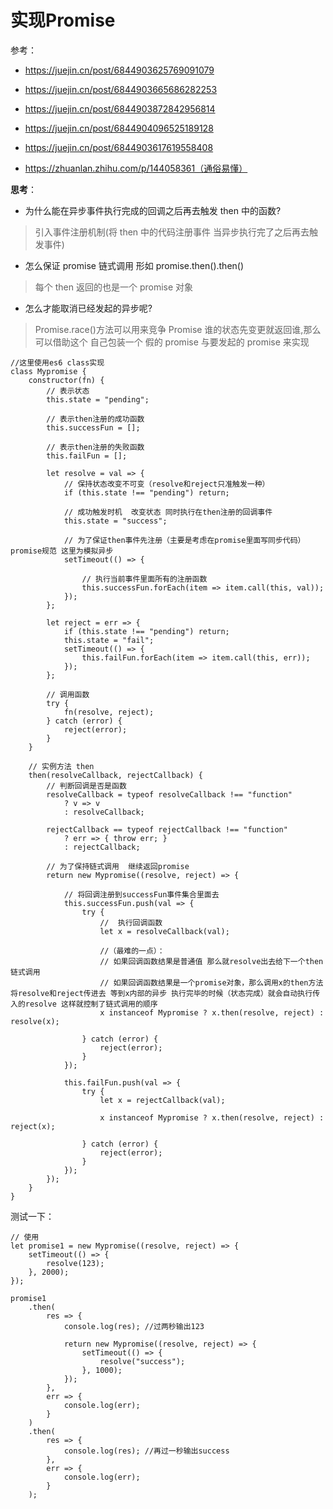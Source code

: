 # 实现Promise

参考：
* https://juejin.cn/post/6844903625769091079

* https://juejin.cn/post/6844903665686282253
* https://juejin.cn/post/6844903872842956814
* https://juejin.cn/post/6844904096525189128
* https://juejin.cn/post/6844903617619558408
* https://zhuanlan.zhihu.com/p/144058361（通俗易懂）

**思考**：
* 为什么能在异步事件执行完成的回调之后再去触发 then 中的函数?
> 引入事件注册机制(将 then 中的代码注册事件 当异步执行完了之后再去触发事件)

* 怎么保证 promise 链式调用 形如 promise.then().then()
> 每个 then 返回的也是一个 promise 对象

* 怎么才能取消已经发起的异步呢?
> Promise.race()方法可以用来竞争 Promise 谁的状态先变更就返回谁,那么可以借助这个 自己包装一个 假的 promise 与要发起的 promise 来实现

```JS
//这里使用es6 class实现
class Mypromise {
    constructor(fn) {
        // 表示状态
        this.state = "pending";
        
        // 表示then注册的成功函数
        this.successFun = [];
        
        // 表示then注册的失败函数
        this.failFun = [];

        let resolve = val => {
            // 保持状态改变不可变（resolve和reject只准触发一种）
            if (this.state !== "pending") return;
            
            // 成功触发时机  改变状态 同时执行在then注册的回调事件
            this.state = "success";
            
            // 为了保证then事件先注册（主要是考虑在promise里面写同步代码） promise规范 这里为模拟异步
            setTimeout(() => {
            
                // 执行当前事件里面所有的注册函数
                this.successFun.forEach(item => item.call(this, val));
            });
        };

        let reject = err => {
            if (this.state !== "pending") return;
            this.state = "fail";
            setTimeout(() => {
                this.failFun.forEach(item => item.call(this, err));
            });
        };
        
        // 调用函数
        try {
            fn(resolve, reject);
        } catch (error) {
            reject(error);
        }
    }

    // 实例方法 then
    then(resolveCallback, rejectCallback) {
        // 判断回调是否是函数
        resolveCallback = typeof resolveCallback !== "function" 
            ? v => v 
            : resolveCallback;
        
        rejectCallback == typeof rejectCallback !== "function"
            ? err => { throw err; }
            : rejectCallback;

        // 为了保持链式调用  继续返回promise
        return new Mypromise((resolve, reject) => {
            
            // 将回调注册到successFun事件集合里面去
            this.successFun.push(val => {
                try {
                    //  执行回调函数
                    let x = resolveCallback(val);
                    
                    //（最难的一点）：
                    // 如果回调函数结果是普通值 那么就resolve出去给下一个then链式调用  
                    // 如果回调函数结果是一个promise对象，那么调用x的then方法 将resolve和reject传进去 等到x内部的异步 执行完毕的时候（状态完成）就会自动执行传入的resolve 这样就控制了链式调用的顺序
                    x instanceof Mypromise ? x.then(resolve, reject) : resolve(x);

                } catch (error) {
                    reject(error);
                }
            });

            this.failFun.push(val => {
                try {
                    let x = rejectCallback(val);
                    
                    x instanceof Mypromise ? x.then(resolve, reject) : reject(x);

                } catch (error) {
                    reject(error);
                }
            });
        });
    }
}
```

测试一下：
```JS
// 使用
let promise1 = new Mypromise((resolve, reject) => {
    setTimeout(() => {
        resolve(123);
    }, 2000);
});

promise1
    .then(
        res => {
            console.log(res); //过两秒输出123

            return new Mypromise((resolve, reject) => {
                setTimeout(() => {
                    resolve("success");
                }, 1000);
            });
        },
        err => {
            console.log(err);
        }
    )
    .then(
        res => {
            console.log(res); //再过一秒输出success
        },
        err => {
            console.log(err);
        }
    );
```
